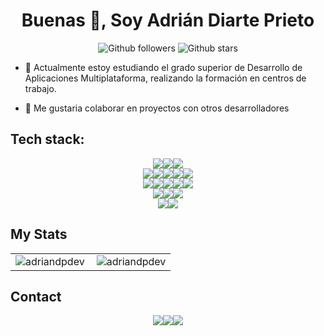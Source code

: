 <h1 align="center">Buenas 👋, Soy Adrián Diarte Prieto</h1>

<p align="center">
  <img alt="Github followers" src="https://img.shields.io/github/followers/adriandpdev?logo=GitHub&style=for-the-badge" />
  <img alt="Github stars" src="https://img.shields.io/github/stars/adriandpdev?logo=GitHub&style=for-the-badge" />
</p>

- 🔭 Actualmente estoy estudiando el grado superior de Desarrollo de Aplicaciones Multiplataforma, realizando la formación en centros de trabajo.

- 👯 Me gustaria colaborar en proyectos con otros desarrolladores


## Tech stack:
<div align="center">
  <img src="https://img.shields.io/badge/Android-3DDC84?&style=for-the-badge&logo=android&logoColor=white" /><img src="https://img.shields.io/badge/Windows-0078D6?&style=for-the-badge&logo=windows&logoColor=white" /><img src="https://img.shields.io/badge/Ubuntu-E95420?&style=for-the-badge&logo=ubuntu&logoColor=white" />
  
</div>
<div align="center"> 
  <img src="https://img.shields.io/badge/HTML5-E34F26??&style=for-the-badge&logo=html5&logoColor=white" /><img src="https://img.shields.io/badge/JavaScript-323330?&style=for-the-badge&logo=javascript&logoColor=white" /><img src="https://img.shields.io/badge/AngularJS-E23237?&style=for-the-badge&logo=angular&logoColor=white" /><img src="https://img.shields.io/badge/PHP-777BB4?&style=for-the-badge&logo=php&logoColor=white" /><img src="https://img.shields.io/badge/Laravel-FF2D20?&style=for-the-badge&logo=laravel&logoColor=white" /> 
</div> 
<div align="center">
  <img src="https://img.shields.io/badge/python%20-%2314354C.svg?&style=for-the-badge&logo=python&logoColor=white" /><img src="https://img.shields.io/badge/flask%20-%23000.svg?&style=for-the-badge&logo=flask&logoColor=white" /><img src="https://img.shields.io/badge/node.js%20-%2343853D.svg?&style=for-the-badge&logo=node.js&logoColor=white" /><img src="https://img.shields.io/badge/java-%23ED8B00.svg?&style=for-the-badge&logo=java&logoColor=white" /><img src="https://img.shields.io/badge/Express.js-404D59?&style=for-the-badge&logo=express&logoColor=white" />
</div> 
<div align="center">
  <img src="https://img.shields.io/badge/MongoDB-%234ea94b.svg?&style=for-the-badge&logo=mongodb&logoColor=white" /><img src="https://img.shields.io/badge/postgres-%23316192.svg?&style=for-the-badge&logo=postgresql&logoColor=white" /><img src="https://img.shields.io/badge/MySQL-00000F?&style=for-the-badge&logo=mysql&logoColor=white" />
</div>
<div align="center">
  <img src="https://img.shields.io/badge/Git-%23F05032.svg?&style=for-the-badge&logo=Git&logoColor=white" /><img src="https://img.shields.io/badge/GitHub%20Actions-%232088FF.svg?&style=for-the-badge&logo=GitHub%20Actions&logoColor=white">
</div>

## My Stats 

<table>
  <tbody>
    <tr>
      <td>
        <img align="left" src="https://github-readme-stats.vercel.app/api/top-langs/?username=adriandpdev&layout=compact&hide=html&theme=gruvbox" alt="adriandpdev" />
      </td>
      <td>
        <img align="center" src="https://github-readme-stats.vercel.app/api?username=adriandpdev&show_icons=true&theme=gruvbox" alt="adriandpdev" />
      </td>
    </tr>
  </tbody>
</table>

## Contact

<div align="center">  
  <a href="https://t.me/villadri"><img src="https://img.shields.io/badge/Telegram-2CA5E0?&style=for-the-badge&logo=Git&logoColor=white" /></a><a href="https://www.linkedin.com/in/adrian-diarte-prieto/"><img src="https://img.shields.io/badge/LinkedIn-0077B5?&style=for-the-badge&logo=Git&logoColor=white" /></a><a href="mailto:adriandp.2000@gmail.com"><img src="https://img.shields.io/badge/Gmail-D14836?style=for-the-badge&logo=gmail&logoColor=white" /></a>
</div>
